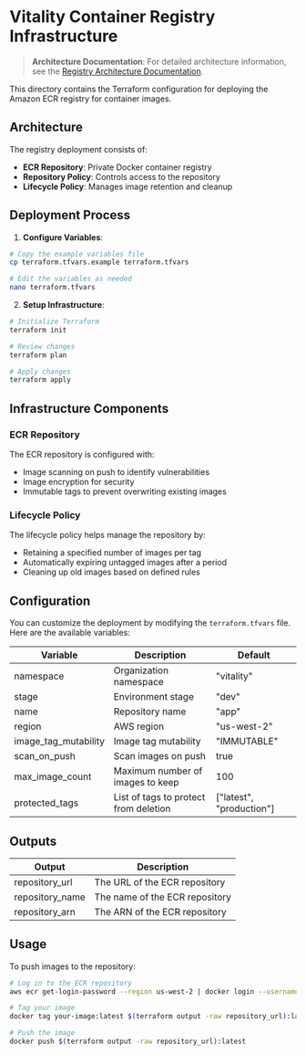 # Vitality Container Registry Infrastructure

> **Architecture Documentation**: For detailed architecture information, see the [Registry Architecture Documentation](../../arch/registry/).

This directory contains the Terraform configuration for deploying the Amazon ECR registry for container images.

## Architecture

The registry deployment consists of:

- **ECR Repository**: Private Docker container registry
- **Repository Policy**: Controls access to the repository
- **Lifecycle Policy**: Manages image retention and cleanup

## Deployment Process

1. **Configure Variables**:

```bash
# Copy the example variables file
cp terraform.tfvars.example terraform.tfvars

# Edit the variables as needed
nano terraform.tfvars
```

2. **Setup Infrastructure**:

```bash
# Initialize Terraform
terraform init

# Review changes
terraform plan

# Apply changes
terraform apply
```

## Infrastructure Components

### ECR Repository

The ECR repository is configured with:
- Image scanning on push to identify vulnerabilities
- Image encryption for security
- Immutable tags to prevent overwriting existing images

### Lifecycle Policy

The lifecycle policy helps manage the repository by:
- Retaining a specified number of images per tag
- Automatically expiring untagged images after a period
- Cleaning up old images based on defined rules

## Configuration

You can customize the deployment by modifying the `terraform.tfvars` file. Here are the available variables:

| Variable | Description | Default |
|----------|-------------|---------|
| namespace | Organization namespace | "vitality" |
| stage | Environment stage | "dev" |
| name | Repository name | "app" |
| region | AWS region | "us-west-2" |
| image_tag_mutability | Image tag mutability | "IMMUTABLE" |
| scan_on_push | Scan images on push | true |
| max_image_count | Maximum number of images to keep | 100 |
| protected_tags | List of tags to protect from deletion | ["latest", "production"] |

## Outputs

| Output | Description |
|--------|-------------|
| repository_url | The URL of the ECR repository |
| repository_name | The name of the ECR repository |
| repository_arn | The ARN of the ECR repository |

## Usage

To push images to the repository:

```bash
# Log in to the ECR repository
aws ecr get-login-password --region us-west-2 | docker login --username AWS --password-stdin $(aws sts get-caller-identity --query Account --output text).dkr.ecr.us-west-2.amazonaws.com

# Tag your image
docker tag your-image:latest $(terraform output -raw repository_url):latest

# Push the image
docker push $(terraform output -raw repository_url):latest
``` 
